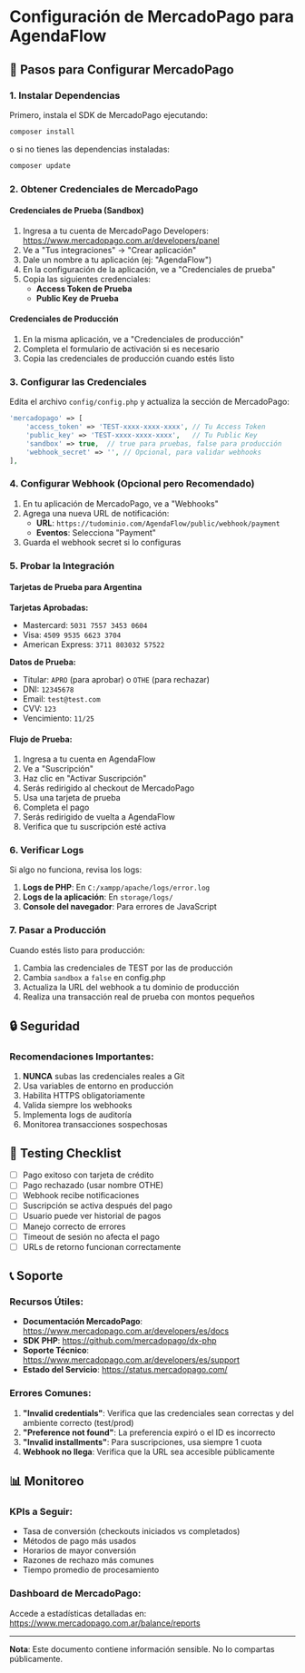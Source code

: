 # Configuración de MercadoPago para AgendaFlow

## 🚀 Pasos para Configurar MercadoPago

### 1. Instalar Dependencias

Primero, instala el SDK de MercadoPago ejecutando:

```bash
composer install
```

o si no tienes las dependencias instaladas:

```bash
composer update
```

### 2. Obtener Credenciales de MercadoPago

#### Credenciales de Prueba (Sandbox)

1. Ingresa a tu cuenta de MercadoPago Developers: https://www.mercadopago.com.ar/developers/panel
2. Ve a "Tus integraciones" → "Crear aplicación"
3. Dale un nombre a tu aplicación (ej: "AgendaFlow")
4. En la configuración de la aplicación, ve a "Credenciales de prueba"
5. Copia las siguientes credenciales:
   - **Access Token de Prueba**
   - **Public Key de Prueba**

#### Credenciales de Producción

1. En la misma aplicación, ve a "Credenciales de producción"
2. Completa el formulario de activación si es necesario
3. Copia las credenciales de producción cuando estés listo

### 3. Configurar las Credenciales

Edita el archivo `config/config.php` y actualiza la sección de MercadoPago:

```php
'mercadopago' => [
    'access_token' => 'TEST-xxxx-xxxx-xxxx', // Tu Access Token
    'public_key' => 'TEST-xxxx-xxxx-xxxx',   // Tu Public Key
    'sandbox' => true,  // true para pruebas, false para producción
    'webhook_secret' => '', // Opcional, para validar webhooks
],
```

### 4. Configurar Webhook (Opcional pero Recomendado)

1. En tu aplicación de MercadoPago, ve a "Webhooks"
2. Agrega una nueva URL de notificación:
   - **URL**: `https://tudominio.com/AgendaFlow/public/webhook/payment`
   - **Eventos**: Selecciona "Payment"
3. Guarda el webhook secret si lo configuras

### 5. Probar la Integración

#### Tarjetas de Prueba para Argentina

**Tarjetas Aprobadas:**
- Mastercard: `5031 7557 3453 0604`
- Visa: `4509 9535 6623 3704`
- American Express: `3711 803032 57522`

**Datos de Prueba:**
- Titular: `APRO` (para aprobar) o `OTHE` (para rechazar)
- DNI: `12345678`
- Email: `test@test.com`
- CVV: `123`
- Vencimiento: `11/25`

#### Flujo de Prueba:

1. Ingresa a tu cuenta en AgendaFlow
2. Ve a "Suscripción"
3. Haz clic en "Activar Suscripción"
4. Serás redirigido al checkout de MercadoPago
5. Usa una tarjeta de prueba
6. Completa el pago
7. Serás redirigido de vuelta a AgendaFlow
8. Verifica que tu suscripción esté activa

### 6. Verificar Logs

Si algo no funciona, revisa los logs:

1. **Logs de PHP**: En `C:/xampp/apache/logs/error.log`
2. **Logs de la aplicación**: En `storage/logs/`
3. **Console del navegador**: Para errores de JavaScript

### 7. Pasar a Producción

Cuando estés listo para producción:

1. Cambia las credenciales de TEST por las de producción
2. Cambia `sandbox` a `false` en config.php
3. Actualiza la URL del webhook a tu dominio de producción
4. Realiza una transacción real de prueba con montos pequeños

## 🔒 Seguridad

### Recomendaciones Importantes:

1. **NUNCA** subas las credenciales reales a Git
2. Usa variables de entorno en producción
3. Habilita HTTPS obligatoriamente
4. Valida siempre los webhooks
5. Implementa logs de auditoría
6. Monitorea transacciones sospechosas

## 🧪 Testing Checklist

- [ ] Pago exitoso con tarjeta de crédito
- [ ] Pago rechazado (usar nombre OTHE)
- [ ] Webhook recibe notificaciones
- [ ] Suscripción se activa después del pago
- [ ] Usuario puede ver historial de pagos
- [ ] Manejo correcto de errores
- [ ] Timeout de sesión no afecta el pago
- [ ] URLs de retorno funcionan correctamente

## 📞 Soporte

### Recursos Útiles:

- **Documentación MercadoPago**: https://www.mercadopago.com.ar/developers/es/docs
- **SDK PHP**: https://github.com/mercadopago/dx-php
- **Soporte Técnico**: https://www.mercadopago.com.ar/developers/es/support
- **Estado del Servicio**: https://status.mercadopago.com/

### Errores Comunes:

1. **"Invalid credentials"**: Verifica que las credenciales sean correctas y del ambiente correcto (test/prod)
2. **"Preference not found"**: La preferencia expiró o el ID es incorrecto
3. **"Invalid installments"**: Para suscripciones, usa siempre 1 cuota
4. **Webhook no llega**: Verifica que la URL sea accesible públicamente

## 📊 Monitoreo

### KPIs a Seguir:

- Tasa de conversión (checkouts iniciados vs completados)
- Métodos de pago más usados
- Horarios de mayor conversión
- Razones de rechazo más comunes
- Tiempo promedio de procesamiento

### Dashboard de MercadoPago:

Accede a estadísticas detalladas en:
https://www.mercadopago.com.ar/balance/reports

---

**Nota**: Este documento contiene información sensible. No lo compartas públicamente.